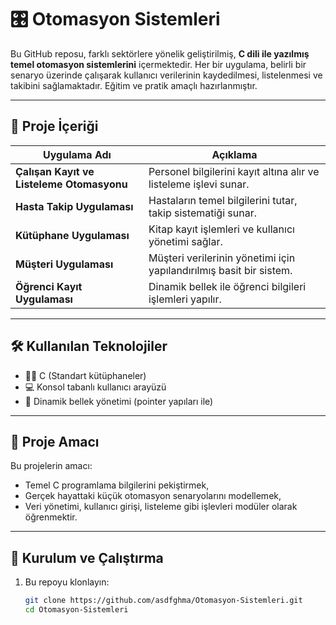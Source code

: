 # 🎛️ Otomasyon Sistemleri

Bu GitHub reposu, farklı sektörlere yönelik geliştirilmiş, **C dili ile yazılmış temel otomasyon sistemlerini** içermektedir. Her bir uygulama, belirli bir senaryo üzerinde çalışarak kullanıcı verilerinin kaydedilmesi, listelenmesi ve takibini sağlamaktadır. Eğitim ve pratik amaçlı hazırlanmıştır.

---

## 📁 Proje İçeriği

| Uygulama Adı                              | Açıklama                                                                 |
|-------------------------------------------|--------------------------------------------------------------------------|
| **Çalışan Kayıt ve Listeleme Otomasyonu** | Personel bilgilerini kayıt altına alır ve listeleme işlevi sunar.        |
| **Hasta Takip Uygulaması**                | Hastaların temel bilgilerini tutar, takip sistematiği sunar.             |
| **Kütüphane Uygulaması**                  | Kitap kayıt işlemleri ve kullanıcı yönetimi sağlar.                      |
| **Müşteri Uygulaması**                    | Müşteri verilerinin yönetimi için yapılandırılmış basit bir sistem.      |
| **Öğrenci Kayıt Uygulaması**              | Dinamik bellek ile öğrenci bilgileri işlemleri yapılır.                  |

---

## 🛠️ Kullanılan Teknolojiler

- 👨‍💻 C (Standart kütüphaneler)
- 💻 Konsol tabanlı kullanıcı arayüzü
- 🔁 Dinamik bellek yönetimi (pointer yapıları ile)

---

## 🎯 Proje Amacı

Bu projelerin amacı:

- Temel C programlama bilgilerini pekiştirmek,
- Gerçek hayattaki küçük otomasyon senaryolarını modellemek,
- Veri yönetimi, kullanıcı girişi, listeleme gibi işlevleri modüler olarak öğrenmektir.

---

## 🚀 Kurulum ve Çalıştırma

1. Bu repoyu klonlayın:
   ```bash
   git clone https://github.com/asdfghma/Otomasyon-Sistemleri.git
   cd Otomasyon-Sistemleri
